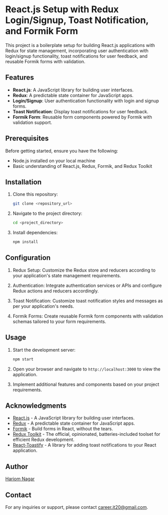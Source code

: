 # React.js Setup with Redux Login/Signup, Toast Notification, and Formik Form

This project is a boilerplate setup for building React.js applications with Redux for state management, incorporating user authentication with login/signup functionality, toast notifications for user feedback, and reusable Formik forms with validation.

## Features

- **React.js**: A JavaScript library for building user interfaces.
- **Redux**: A predictable state container for JavaScript apps.
- **Login/Signup**: User authentication functionality with login and signup forms.
- **Toast Notification**: Display toast notifications for user feedback.
- **Formik Form**: Reusable form components powered by Formik with validation support.

## Prerequisites

Before getting started, ensure you have the following:

- Node.js installed on your local machine
- Basic understanding of React.js, Redux, Formik, and Redux Toolkit

## Installation

1. Clone this repository:

    ```bash
    git clone <repository_url>
    ```

2. Navigate to the project directory:

    ```bash
    cd <project_directory>
    ```

3. Install dependencies:

    ```bash
    npm install
    ```

## Configuration

1. Redux Setup: Customize the Redux store and reducers according to your application's state management requirements.

2. Authentication: Integrate authentication services or APIs and configure Redux actions and reducers accordingly.

3. Toast Notification: Customize toast notification styles and messages as per your application's needs.

4. Formik Forms: Create reusable Formik form components with validation schemas tailored to your form requirements.

## Usage

1. Start the development server:

    ```bash
    npm start
    ```

2. Open your browser and navigate to `http://localhost:3000` to view the application.

3. Implement additional features and components based on your project requirements.



## Acknowledgments

- [React.js](https://reactjs.org/) - A JavaScript library for building user interfaces.
- [Redux](https://redux.js.org/) - A predictable state container for JavaScript apps.
- [Formik](https://formik.org/) - Build forms in React, without the tears.
- [Redux Toolkit](https://redux-toolkit.js.org/) - The official, opinionated, batteries-included toolset for efficient Redux development.
- [React-Toastify](https://github.com/fkhadra/react-toastify) - A library for adding toast notifications to your React application.

## Author

[Hariom Nagar](https://github.com/hariom127)

## Contact

For any inquiries or support, please contact [career.it20@gmail.com](mailto:career.it20@gmail.com).
